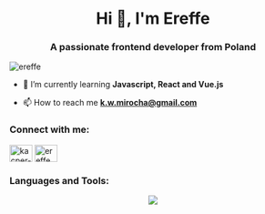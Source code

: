 <h1 align="center">Hi 👋, I'm Ereffe</h1>
<h3 align="center">A passionate frontend developer from Poland</h3>

<p align="left"> <img src="https://komarev.com/ghpvc/?username=ereffe&label=Profile%20views&color=0e75b6&style=flat" alt="ereffe" /> </p>

- 🌱 I’m currently learning **Javascript, React and Vue.js**

- 📫 How to reach me **k.w.mirocha@gmail.com**

<h3 align="left">Connect with me:</h3>
<p align="left">
<a href="https://linkedin.com/in/kacper-mirocha-2b92b124a" target="blank"><img align="center" src="https://raw.githubusercontent.com/rahuldkjain/github-profile-readme-generator/master/src/images/icons/Social/linked-in-alt.svg" alt="kacper-mirocha-2b92b124a" height="30" width="40" /></a>
<a href="https://www.leetcode.com/ereffe" target="blank"><img align="center" src="https://raw.githubusercontent.com/rahuldkjain/github-profile-readme-generator/master/src/images/icons/Social/leet-code.svg" alt="ereffe" height="30" width="40" /></a>
</p>

<h3 align="left">Languages and Tools:</h3>
<p align="center">
  <a href="https://skillicons.dev">
    <img src="https://skillicons.dev/icons?i=git,js,ts,css,react,vue,nodejs,tailwind,redux,express,githubactions,nextjs" />
  </a>
</p>






